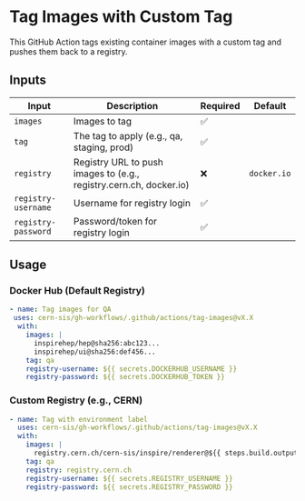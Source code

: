 # Tag Images with Custom Tag

This GitHub Action tags existing container images with a custom tag and pushes them back to a registry.


## Inputs

| Input | Description | Required | Default |
|-------|-------------|----------|---------|
| `images` | Images to tag | ✅ | |
| `tag` | The tag to apply (e.g., qa, staging, prod) | ✅ | |
| `registry` | Registry URL to push images to (e.g., registry.cern.ch, docker.io) | ❌ | `docker.io` |
| `registry-username` | Username for registry login | ✅ | |
| `registry-password` | Password/token for registry login | ✅ | |

## Usage

### Docker Hub (Default Registry)

```yaml
- name: Tag images for QA
 uses: cern-sis/gh-workflows/.github/actions/tag-images@vX.X
  with:
    images: |
      inspirehep/hep@sha256:abc123...
      inspirehep/ui@sha256:def456...
    tag: qa
    registry-username: ${{ secrets.DOCKERHUB_USERNAME }}
    registry-password: ${{ secrets.DOCKERHUB_TOKEN }}
```

### Custom Registry (e.g., CERN)

```yaml
- name: Tag with environment label
  uses: cern-sis/gh-workflows/.github/actions/tag-images@vX.X
  with:
    images: |
      registry.cern.ch/cern-sis/inspire/renderer@${{ steps.build.outputs.digest }}
    tag: qa
    registry: registry.cern.ch
    registry-username: ${{ secrets.REGISTRY_USERNAME }}
    registry-password: ${{ secrets.REGISTRY_PASSWORD }}
```
